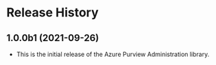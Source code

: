 # Release History

## 1.0.0b1 (2021-09-26)

- This is the initial release of the Azure Purview Administration library.

